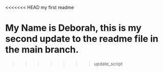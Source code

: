 <<<<<<< HEAD
my first readme

My Name is Deborah, this is my second update to the readme file in the main branch.
=======
>>>>>>> update_script
